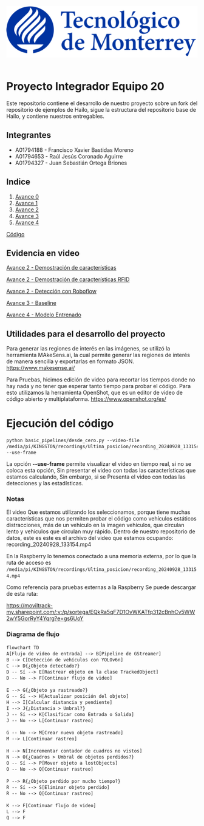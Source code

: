 <div style="text-align: center;">
  <img src="assets/logo_tec.png" alt="Logo TEC" />
</div>
</br>


# Proyecto Integrador Equipo 20 

Este repositorio contiene el desarrollo de nuestro proyecto sobre un fork del repositorio de ejemplos de Hailo, sigue la estructura del repositorio base de Hailo, y contiene nuestros entregables.

## Integrantes

- A01794188 - Francisco Xavier Bastidas Moreno 
- A01794653 - Raúl Jesús Coronado Aguirre 
- A01794327 - Juan Sebastián Ortega Briones

##  Indice

 1. [Avance 0 ](./Avance0%23Equipo20.pdf)
 2. [Avance 1 ](./Avance1%23Equipo20.pdf)
 3. [Avance 2 ](./Avance2%23Equipo20.pdf)
 4. [Avance 3 ](./Avance3%23Equipo20.pdf)
 5. [Avance 4 ](./Avance4%23Equipo20.pdf)

[Código](basic_pipelines/desde_cero.py)

## Evidencia en video
[Avance 2 - Demostración de características ](https://moviltrack-my.sharepoint.com/:v:/p/sortega/EeXvsAuP1EdCpmZFKprT2W4BSHTL0buqXMhEXWPkI3lIXg?e=FWLSc2)

[Avance 2 - Demostración de características RFID ](https://moviltrack-my.sharepoint.com/:v:/p/sortega/EfbZp_YvPrVJix2TYqhsI_ABCpYehQcC08gok_1Glbu7cg?e=sV9mKa)

[Avance 2 - Detección con Roboflow ](https://moviltrack-my.sharepoint.com/:v:/p/sortega/EfbZp_YvPrVJix2TYqhsI_ABCpYehQcC08gok_1Glbu7cg?e=sV9mKa)

[Avance 3 - Baseline](https://moviltrack-my.sharepoint.com/:v:/p/sortega/EeXvsAuP1EdCpmZFKprT2W4BSHTL0buqXMhEXWPkI3lIXg?e=FWLSc2)

[Avance 4 - Modelo Entrenado](https://moviltrack-my.sharepoint.com/:v:/p/sortega/ETWWNTfixA5BpR9RQsrz_LoBNb2OV1aR8-ohNyyGC3KzBg?e=bhkdjq)





## Utilidades para el desarrollo del proyecto

Para generar las regiones de interés en las imágenes, se utilizó la herramienta MAkeSens.ai, la cual permite generar las regiones de interés de manera sencilla y exportarlas en formato JSON.
https://www.makesense.ai/

Para Pruebas, hicimos edición de video para recortar los tiempos donde no hay nada y no tener que esperar tanto tiempo para probar el código. Para esto utilizamos la herramienta OpenShot, que es un editor de video de código abierto y multiplataforma.
https://www.openshot.org/es/



# Ejecución del código
````
python basic_pipelines/desde_cero.py --video-file /media/pi/KINGSTON/recordings/Ultima_posicion/recording_20240928_133154.mp4 --use-frame
````

La opción **--use-frame** permite visualizar el video en tiempo real, si no se coloca esta opción, Sin presentar el video con todas las características que estamos calculando, Sin embargo, si se Presenta el video con todas las detecciones y las estadísticas. 

### Notas
El video Que estamos utilizando los seleccionamos, porque tiene muchas características que nos permiten probar el código como vehículos estáticos distracciones, más de un vehículo en la imagen vehículos, que circulan lento y vehículos que circulan muy rápido. 
Dentro de nuestro repositorio de datos, este es este es el archivo del video que estamos ocupando:
recording_20240928_133154.mp4

En la Raspberry lo tenemos conectado a una memoria externa, por lo que la ruta de acceso es 
```/media/pi/KINGSTON/recordings/Ultima_posicion/recording_20240928_133154.mp4```

Como referencia para pruebas externas a la Raspberry Se puede descargar de esta ruta: 

https://moviltrack-my.sharepoint.com/:v:/p/sortega/EQkRa5qF7D1OvWKATfq312cBnhCv5WW2wY5GorRyY4Yqrg?e=gs6UoY

### Diagrama de flujo

```mermaid
flowchart TD
A[Flujo de video de entrada] --> B[Pipeline de GStreamer]
B --> C[Detección de vehículos con YOLOv6n]
C --> D{¿Objeto detectado?}
D -- Sí --> E[Rastrear objeto en la clase TrackedObject]
D -- No --> F[Continuar flujo de video]

E --> G{¿Objeto ya rastreado?}
G -- Sí --> H[Actualizar posición del objeto]
H --> I[Calcular distancia y pendiente]
I --> J{¿Distancia > Umbral?}
J -- Sí --> K[Clasificar como Entrada o Salida]
J -- No --> L[Continuar rastreo]

G -- No --> M[Crear nuevo objeto rastreado]
M --> L[Continuar rastreo]

H --> N[Incrementar contador de cuadros no vistos]
N --> O{¿Cuadros > Umbral de objetos perdidos?}
O -- Sí --> P[Mover objeto a lostObjects]
O -- No --> Q[Continuar rastreo]

P --> R{¿Objeto perdido por mucho tiempo?}
R -- Sí --> S[Eliminar objeto perdido]
R -- No --> Q[Continuar rastreo]
    
K --> F[Continuar flujo de video]
L --> F
Q --> F
```


